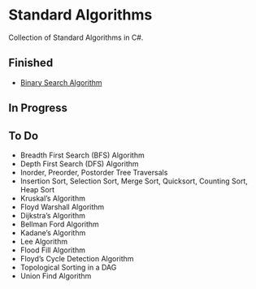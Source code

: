 
# Standard Algorithms

Collection of Standard Algorithms in C#.

## Finished

 - [Binary Search Algorithm](https://en.wikipedia.org/wiki/Binary_search_algorithm)

## In Progress

## To Do

 - Breadth First Search (BFS) Algorithm
 - Depth First Search (DFS) Algorithm
 - Inorder, Preorder, Postorder Tree Traversals
 - Insertion Sort, Selection Sort, Merge Sort, Quicksort, Counting Sort, Heap Sort
 - Kruskal’s Algorithm
 - Floyd Warshall Algorithm
 - Dijkstra’s Algorithm
 - Bellman Ford Algorithm
 - Kadane’s Algorithm
 - Lee Algorithm
 - Flood Fill Algorithm
 - Floyd’s Cycle Detection Algorithm
 - Topological Sorting in a DAG
 - Union Find Algorithm

